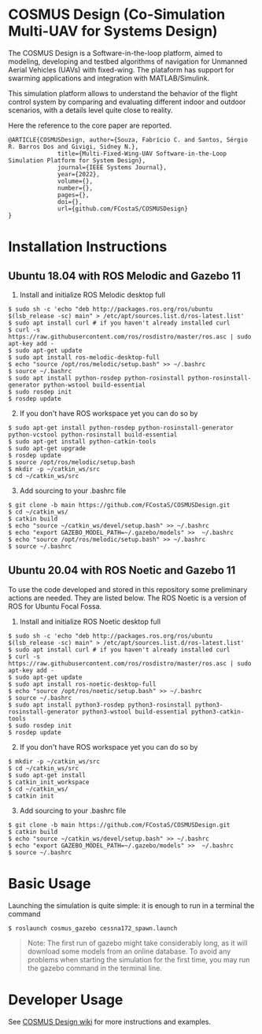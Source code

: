 # COSMUS Design (Co-Simulation Multi-UAV for Systems Design)

The COSMUS Design is a Software-in-the-loop platform, aimed to modeling, developing and testbed algorithms of navigation for Unmanned Aerial Vehicles (UAVs) with fixed-wing. The plataform has support for swarming applications and integration with MATLAB/Simulink.

This simulation platform allows to understand the behavior of the flight control system by comparing and evaluating different indoor and outdoor scenarios, with a details level quite close to reality.

Here the reference to the core paper are reported.

```console
@ARTICLE{COSMUSDesign, author={Souza, Fabrício C. and Santos, Sérgio R. Barros Dos and Givigi, Sidney N.},
              title={Multi-Fixed-Wing-UAV Software-in-the-Loop Simulation Platform for System Design},
              journal={IEEE Systems Journal},
              year={2022},
              volume={},
              number={},
              pages={},
              doi={},
              url={github.com/FCostaS/COSMUSDesign}
}
```

# Installation Instructions
## Ubuntu 18.04 with ROS Melodic and Gazebo 11
1. Install and initialize ROS Melodic desktop full
```
$ sudo sh -c 'echo "deb http://packages.ros.org/ros/ubuntu $(lsb_release -sc) main" > /etc/apt/sources.list.d/ros-latest.list'
$ sudo apt install curl # if you haven't already installed curl
$ curl -s https://raw.githubusercontent.com/ros/rosdistro/master/ros.asc | sudo apt-key add -
$ sudo apt-get update
$ sudo apt install ros-melodic-desktop-full
$ echo "source /opt/ros/melodic/setup.bash" >> ~/.bashrc
$ source ~/.bashrc
$ sudo apt install python-rosdep python-rosinstall python-rosinstall-generator python-wstool build-essential
$ sudo rosdep init
$ rosdep update
```

2. If you don't have ROS workspace yet you can do so by
```
$ sudo apt-get install python-rosdep python-rosinstall-generator python-vcstool python-rosinstall build-essential
$ sudo apt-get install python-catkin-tools
$ sudo apt-get upgrade
$ rosdep update
$ source /opt/ros/melodic/setup.bash
$ mkdir -p ~/catkin_ws/src
$ cd ~/catkin_ws/src
```

3. Add sourcing to your .bashrc file
```
$ git clone -b main https://github.com/FCostaS/COSMUSDesign.git
$ cd ~/catkin_ws/
$ catkin build
$ echo "source ~/catkin_ws/devel/setup.bash" >> ~/.bashrc
$ echo "export GAZEBO_MODEL_PATH=~/.gazebo/models" >>  ~/.bashrc
$ echo "source /opt/ros/melodic/setup.bash" >> ~/.bashrc
$ source ~/.bashrc
```

## Ubuntu 20.04 with ROS Noetic and Gazebo 11

To use the code developed and stored in this repository some preliminary actions are needed. They are listed below. The ROS Noetic is a version of ROS for Ubuntu Focal Fossa.

1. Install and initialize ROS Noetic desktop full
```
$ sudo sh -c 'echo "deb http://packages.ros.org/ros/ubuntu $(lsb_release -sc) main" > /etc/apt/sources.list.d/ros-latest.list'
$ sudo apt install curl # if you haven't already installed curl
$ curl -s https://raw.githubusercontent.com/ros/rosdistro/master/ros.asc | sudo apt-key add -
$ sudo apt-get update
$ sudo apt install ros-noetic-desktop-full
$ echo "source /opt/ros/noetic/setup.bash" >> ~/.bashrc
$ source ~/.bashrc
$ sudo apt install python3-rosdep python3-rosinstall python3-rosinstall-generator python3-wstool build-essential python3-catkin-tools
$ sudo rosdep init
$ rosdep update
```

2. If you don't have ROS workspace yet you can do so by
```
$ mkdir -p ~/catkin_ws/src
$ cd ~/catkin_ws/src
$ sudo apt-get install
$ catkin_init_workspace
$ cd ~/catkin_ws/
$ catkin init
```

3. Add sourcing to your .bashrc file
```
$ git clone -b main https://github.com/FCostaS/COSMUSDesign.git
$ catkin build
$ echo "source ~/catkin_ws/devel/setup.bash" >> ~/.bashrc
$ echo "export GAZEBO_MODEL_PATH=~/.gazebo/models" >>  ~/.bashrc
$ source ~/.bashrc
```

# Basic Usage
Launching the simulation is quite simple: it is enough to run in a terminal the command
```
$ roslaunch cosmus_gazebo cessna172_spawn.launch
```
> Note: The first run of gazebo might take considerably long, as it will download some models from an online database. To avoid any problems when starting the simulation for the first time, you may run the gazebo command in the terminal line.

# Developer Usage

See [COSMUS Design wiki](https://github.com/FCostaS/COSMUSDesign/wiki) for more instructions and examples.
